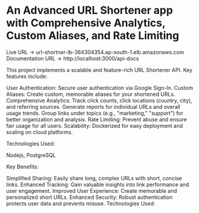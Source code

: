# An Advanced URL Shortener app with Comprehensive Analytics, Custom Aliases, and Rate Limiting

Live URL -> url-shortner-lb-384304354.ap-south-1.elb.amazonaws.com
Documentation URL -> http://localhost:3000/api-docs

This project implements a scalable and feature-rich URL Shortener API. Key features include:

User Authentication: Secure user authentication via Google Sign-In.
Custom Aliases: Create custom, memorable aliases for your shortened URLs.
Comprehensive Analytics:
Track click counts, click locations (country, city), and referring sources.
Generate reports for individual URLs and overall usage trends.
Group links under topics (e.g., "marketing," "support") for better organization and analysis.
Rate Limiting: Prevent abuse and ensure fair usage for all users.
Scalability: Dockerized for easy deployment and scaling on cloud platforms.


Technologies Used:

 Nodejs,
 PostgreSQL


Key Benefits:

Simplified Sharing: Easily share long, complex URLs with short, concise links.
Enhanced Tracking: Gain valuable insights into link performance and user engagement.
Improved User Experience: Create memorable and personalized short URLs.
Enhanced Security: Robust authentication protects user data and prevents misuse.
Technologies Used: